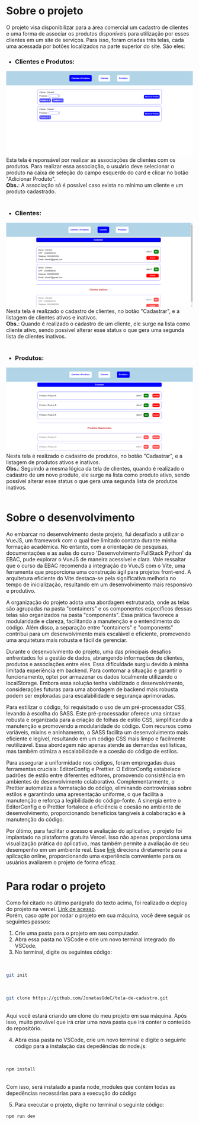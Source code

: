 # Sobre o projeto

O projeto visa disponibilizar para a área comercial um cadastro de clientes e uma forma de associar os produtos disponíveis para utilização por esses clientes em um site de serviços. Para isso, foram criadas três telas, cada uma acessada por botões localizados na parte superior do site. São eles:

* ### Clientes e Produtos:
![Tela de cliente e produtos](./public/images/tela_cliente_produto.png)
Esta tela é reponsável por realizar as associações de clientes com os produtos. Para realizar essa associação, o usuário deve selecionar o produto na caixa de seleção do campo esquerdo do card e clicar no botão "Adicionar Produto".
<br>
**Obs.**: A associação só é possível caso exista no mínimo um cliente e um produto cadastrado.
<br>
<br>
* ### Clientes:
![Tela de lista e cadastro de clientes](./public/images/tela_cliente.png)
Nesta tela é realizado o cadastro de clientes, no botão "Cadastrar", e a listagem de clientes ativos e inativos.
<br>
**Obs.**: Quando é realizado o cadastro de um cliente, ele surge na lista como cliente ativo, sendo possível alterar esse status o que gera uma segunda lista de clientes inativos.
<br>
<br>
* ### Produtos:
![Tela de lista e cadastro de produtos](./public//images/tela_produtos.png)
Nesta tela é realizado o cadastro de produtos, no botão "Cadastrar", e a listagem de produtos ativos e inativos.
<br>
**Obs.**: Seguindo a mesma lógica da tela de clientes, quando é realizado o cadastro de um novo produto, ele surge na lista como produto ativo, sendo possível alterar esse status o que gera uma segunda lista de produtos inativos.
<br>
<br>

# Sobre o desenvolvimento

Ao embarcar no desenvolvimento deste projeto, fui desafiado a utilizar o VueJS, um framework com o qual tive limitado contato durante minha formação acadêmica. No entanto, com a orientação de pesquisas, documentações e as aulas do curso 'Desenvolvimento FullStack Python' da EBAC, pude explorar o VueJS de maneira acessível e clara. Vale ressaltar que o curso da EBAC recomenda a integração do VueJS com o Vite, uma ferramenta que proporciona uma construção ágil para projetos front-end. A arquitetura eficiente do Vite destaca-se pela significativa melhoria no tempo de inicialização, resultando em um desenvolvimento mais responsivo e produtivo.
<br>

A organização do projeto adota uma abordagem estruturada, onde as telas são agrupadas na pasta "containers" e os componentes específicos dessas telas são organizados na pasta "components". Essa prática favorece a modularidade e clareza, facilitando a manutenção e o entendimento do código. Além disso, a separação entre "containers" e "components" contribui para um desenvolvimento mais escalável e eficiente, promovendo uma arquitetura mais robusta e fácil de gerenciar.
<br>

Durante o desenvolvimento do projeto, uma das principais desafios enfrentados foi a gestão de dados, abrangendo informações de clientes, produtos e associações entre eles. Essa dificuldade surgiu devido à minha limitada experiência em backend. Para contornar a situação e garantir o funcionamento, optei por armazenar os dados localmente utilizando o localStorage. Embora essa solução tenha viabilizado o desenvolvimento, considerações futuras para uma abordagem de backend mais robusta podem ser exploradas para escalabilidade e segurança aprimoradas.
<br>

Para estilizar o código, foi requisitado o uso de um pré-processador CSS, levando à escolha do SASS. Este pré-processador oferece uma sintaxe robusta e organizada para a criação de folhas de estilo CSS, simplificando a manutenção e promovendo a modularidade do código. Com recursos como variáveis, mixins e aninhamento, o SASS facilita um desenvolvimento mais eficiente e legível, resultando em um código CSS mais limpo e facilmente reutilizável. Essa abordagem não apenas atende às demandas estilísticas, mas também otimiza a escalabilidade e a coesão do código de estilos.
<br>

Para assegurar a uniformidade nos códigos, foram empregadas duas ferramentas cruciais: EditorConfig e Prettier. O EditorConfig estabelece padrões de estilo entre diferentes editores, promovendo consistência em ambientes de desenvolvimento colaborativo. Complementarmente, o Prettier automatiza a formatação do código, eliminando controvérsias sobre estilos e garantindo uma apresentação uniforme, o que facilita a manutenção e reforça a legibilidade do código-fonte. A sinergia entre o EditorConfig e o Prettier fortalece a eficiência e coesão no ambiente de desenvolvimento, proporcionando benefícios tangíveis à colaboração e à manutenção do código.
<br>

Por último, para facilitar o acesso e avaliação do aplicativo, o projeto foi implantado na plataforma gratuita Vercel. Isso não apenas proporciona uma visualização prática do aplicativo, mas também permite a avaliação de seu desempenho em um ambiente real. Esse [link](https://tela-de-cadastro-pi.vercel.app/) direciona diretamente para a aplicação online, proporcionando uma experiência conveniente para os usuários avaliarem o projeto de forma eficaz.

# Para rodar o projeto

Como foi citado no último parágrafo do texto acima, foi realizado o deploy do projeto na vercel. [Link de acesso](https://tela-de-cadastro-pi.vercel.app/).
<br>
Porém, caso opte por rodar o projeto em sua máquina, você deve seguir os seguintes passos:

1. Crie uma pasta para o projeto em seu computador.
2. Abra essa pasta no VSCode e crie um novo terminal integrado do VSCode.
3. No terminal, digite os seguintes código:
<br>

```sh
git init
```
<br>

```sh
git clone https://github.com/JonatasGdeC/tela-de-cadastro.git
```
<br>
Aqui você estará criando um clone do meu projeto em sua máquina. Após isso, muito provável que irá criar uma nova pasta que irá conter o conteúdo do repositório.

<br>

4. Abra essa pasta no VSCode, crie um novo terminal e digite o seguinte código para a instalação das depedências do node.js:
<br>

```sh
npm install
```
<br>
Com isso, será instalado a pasta node_modules que contém todas as depedências necessárias para a execução do código
<br>

5. Para executar o projeto, digite no terminal o seguinte código:
```sh
npm run dev
```
